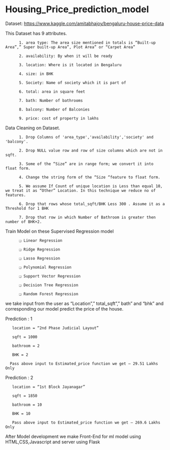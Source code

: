 # Housing_Price_prediction_model
Dataset: https://www.kaggle.com/amitabhajoy/bengaluru-house-price-data

This Dataset has 9 attributes.

          1. area type: The area size mentioned in totals is “Built-up Area”,” Super built-up Area”, Plot Area” or “Carpet Area”
          
          2. availability: By when it will be ready
          
          3. location: Where is it located in Bengaluru
          
          4. size: in BHK
          
          5. Society: Name of society which it is part of
          
          6. total: area in square feet
          
          7. bath: Number of bathrooms
          
          8. balcony: Number of Balconies
          
          9. price: cost of property in lakhs
          
Data Cleaning on  Dataset.

          1. Drop Columns of 'area_type','availability','society' and 'balcony'.
          
          2. Drop NULL value row and row of size columns which are not in sqft.
          
          3. Some of the “Size” are in range form; we convert it into float form.
          
          4. Change the string form of the “Size “feature to float form.
          
          5. We assume If Count of unique location is Less than equal 10, we treat it as “Other” Location. In this technique we reduce no of features.
          
          6. Drop that rows whose total_sqft/BHK Less 300 . Assume it as a Threshold for 1 BHK
          
          7. Drop that row in which Number of Bathroom is greater then number of BHK+2.
          
Train Model on these Supervised Regression model

          ❑ Linear Regression
          
          ❑ Ridge Regression 
          
          ❑ Lasso Regression
          
          ❑ Polynomial Regression 
          
          ❑ Support Vector Regression
          
          ❑ Decision Tree Regression 
          
          ❑ Random Forest Regression
          
we take input from the user as “Location”,” total_sqft”,” bath” and “bhk” and corresponding our model
predict the price of the house. 

   Prediction : 1

       location = “2nd Phase Judicial Layout”

       sqft = 1000

       bathroom = 2

       BHK = 2

      Pass above input to Estimated_price function we get – 29.51 Lakhs Only

  Prediction : 2

       location = “1st Block Jayanagar”

       sqft = 1850

       bathroom = 10

       BHK = 10

       Pass above input to Estimated_price function we get – 269.6 Lakhs Only
       
 After Model development we make Front-End for ml model using HTML,CSS,Javascript and server using Flask
 
                       
 
